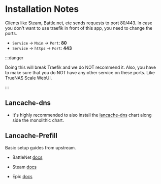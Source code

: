 # Installation Notes

Clients like Steam, Battle.net, etc sends requests to port 80/443.
In case you don't want to use traefik in front of this app, you need to change the ports.

- `Service` -> `Main` -> `Port`: **80**
- `Service` -> `https` -> `Port`: **443**

:::danger

Doing this will break Traefik and we do NOT recommend it.
Also, you have to make sure that you do NOT have any other service on these ports.
Like TrueNAS Scale WebUI.

:::

## Lancache-dns

- It's highly recommended to also install the [lancache-dns](https://truecharts.org/charts/stable/lancache-dns/) chart along side the monolithic chart.

## Lancache-Prefill

Basic setup guides from upstream.

- BattleNet [docs](https://github.com/tpill90/battlenet-lancache-prefill#initial-setup)

- Steam [docs](https://github.com/tpill90/steam-lancache-prefill#initial-setup)

- Epic [docs](https://github.com/tpill90/epic-lancache-prefill#initial-setup)
